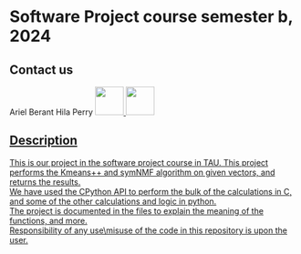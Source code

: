# Software Project course semester b, 2024
## Contact us
Ariel Berant    Hila Perry
<a href="https://github.com/Ariel-Berant">
  <img height=50, width=50 src="https://cdn.jsdelivr.net/gh/devicons/devicon@latest/icons/github/github-original.svg" />
<a href="https://github.com/HilaPerry">
  <img height=50, width=50 src="https://cdn.jsdelivr.net/gh/devicons/devicon@latest/icons/github/github-original.svg" />
## Description
This is our project in the software project course in TAU. This project performs the Kmeans++ and symNMF algorithm on given vectors, and returns the results. <br>
We have used the CPython API to perform the bulk of the calculations in C, and some of the other calculations and logic in python. <br>
The project is documented in the files to explain the meaning of the functions, and more. <br>
Responsibility of any use\misuse of the code in this repository is upon the user.
